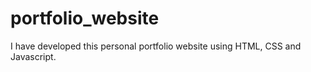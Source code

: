 # portfolio_website
I have developed this personal portfolio website  using HTML, CSS and Javascript.
